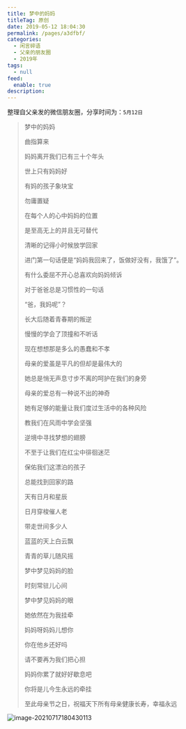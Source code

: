 ```yaml
---
title: 梦中的妈妈
titleTag: 原创
date: 2019-05-12 18:04:30
permalink: /pages/a3dfbf/
categories: 
  - 闲言碎语
  - 父亲的朋友圈
  - 2019年
tags: 
  - null
feed: 
  enable: true
description: 
---
```

整理自父亲发的微信朋友圈，分享时间为：`5月12日`



> 梦中的妈妈
>
> 
>
> 曲指算来
>
> 妈妈离开我们已有三十个年头
>
> 世上只有妈妈好
>
> 有妈的孩子象块宝
>
> 勿庸置疑
>
> 在每个人的心中妈妈的位置
>
> 是至高无上的并且无可替代
>
> 清晰的记得小时候放学回家
>
> 进门第一句话便是“妈妈我回来了，饭做好没有，我饿了”。
>
> 有什么委屈不开心总喜欢向妈妈倾诉
>
> 对于爸爸总是习惯性的一句话
>
> “爸，我妈呢”？
>
> 长大后随着青春期的叛逆
>
> 慢慢的学会了顶撞和不听话
>
> 现在想想那是多么的愚蠢和不孝
>
> 
>
> 
>
> 母亲的爱虽是平凡的但却是最伟大的
>
> 她总是悄无声息寸步不离的呵护在我们的身旁
>
> 母亲的爱总有一种说不出的神奇
>
> 她有足够的能量让我们度过生活中的各种风险
>
> 教我们在风雨中学会坚强
>
> 逆境中寻找梦想的翅膀
>
> 不至于让我们在红尘中徘徊迷茫
>
> 保佑我们这漂泊的孩子
>
> 总能找到回家的路
>
> 
>
> 
>
> 天有日月和星辰
>
> 日月穿梭催人老
>
> 带走世间多少人
>
> 蓝蓝的天上白云飘
>
> 青青的草儿随风摇
>
> 梦中梦见妈妈的脸
>
> 时刻常驻儿心间
>
> 梦中梦见妈妈的眼
>
> 她依然在为我挂牵
>
> 妈妈呀妈妈儿想你
>
> 你在他乡还好吗
>
> 请不要再为我们把心担
>
> 妈妈你累了就好好歇息吧
>
> 你将是儿今生永远的牵挂
>
> 
>
> 
>
> 至此母亲节之日，祝福天下所有母亲健康长寿，幸福永远

![image-20210717180430113](http://t.eryajf.net/imgs/2021/09/474346c8183d4433.jpg)